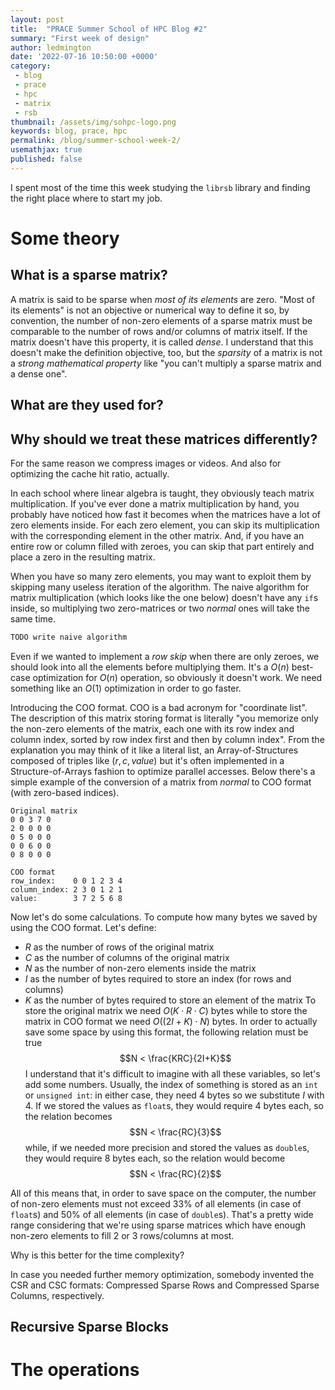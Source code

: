 ```yaml
---
layout: post
title:  "PRACE Summer School of HPC Blog #2"
summary: "First week of design"
author: ledmington
date: '2022-07-16 10:50:00 +0000'
category:
 - blog
 - prace
 - hpc
 - matrix
 - rsb
thumbnail: /assets/img/sohpc-logo.png
keywords: blog, prace, hpc
permalink: /blog/summer-school-week-2/
usemathjax: true
published: false
---
```


I spent most of the time this week studying the `librsb` library and finding the right place where to start my job.

# Some theory
## What is a sparse matrix?
A matrix is said to be sparse when *most of its elements* are zero. "Most of its elements" is not an objective or numerical way to define it so, by convention, the number of non-zero elements of a sparse matrix must be comparable to the number of rows and/or columns of matrix itself. If the matrix doesn't have this property, it is called *dense*. I understand that this doesn't make the definition objective, too, but the *sparsity* of a matrix is not a *strong mathematical property* like "you can't multiply a sparse matrix and a dense one".

## What are they used for?

## Why should we treat these matrices differently?
For the same reason we compress images or videos. And also for optimizing the cache hit ratio, actually.

In each school where linear algebra is taught, they obviously teach matrix multiplication. If you've ever done a matrix multiplication by hand, you probably have noticed how fast it becomes when the matrices have a lot of zero elements inside. For each zero element, you can skip its multiplication with the corresponding element in the other matrix. And, if you have an entire row or column filled with zeroes, you can skip that part entirely and place a zero in the resulting matrix.

When you have so many zero elements, you may want to exploit them by skipping many useless iteration of the algorithm. The naive algorithm for matrix multiplication (which looks like the one below) doesn't have any `if`s inside, so multiplying two zero-matrices or two *normal* ones will take the same time.
```c
TODO write naive algorithm
```

Even if we wanted to implement a *row skip* when there are only zeroes, we should look into all the elements before multiplying them. It's a $O(n)$ best-case optimization for $O(n)$ operation, so obviously it doesn't work. We need something like an $O(1)$ optimization in order to go faster.

Introducing the COO format. COO is a bad acronym for "coordinate list". The description of this matrix storing format is literally "you memorize only the non-zero elements of the matrix, each one with its row index and column index, sorted by row index first and then by column index". From the explanation you may think of it like a literal list, an Array-of-Structures composed of triples like $(r, c, value)$ but it's often implemented in a Structure-of-Arrays fashion to optimize parallel accesses. Below there's a simple example of the conversion of a matrix from *normal* to COO format (with zero-based indices).
```
Original matrix
0 0 3 7 0
2 0 0 0 0
0 5 0 0 0
0 0 6 0 0
0 8 0 0 0

COO format
row_index:    0 0 1 2 3 4
column_index: 2 3 0 1 2 1
value:        3 7 2 5 6 8
```

Now let's do some calculations. To compute how many bytes we saved by using the COO format. Let's define:
 - $R$ as the number of rows of the original matrix
 - $C$ as the number of columns of the original matrix
 - $N$ as the number of non-zero elements inside the matrix
 - $I$ as the number of bytes required to store an index (for rows and columns)
 - $K$ as the number of bytes required to store an element of the matrix
To store the original matrix we need $O(K\cdot R\cdot C)$ bytes while to store the matrix in COO format we need $O((2I+K)\cdot N)$ bytes. In order to actually save some space by using this format, the following relation must be true $$N < \frac{KRC}{2I+K}$$
I understand that it's difficult to imagine with all these variables, so let's add some numbers. Usually, the index of something is stored as an `int` or `unsigned int`: in either case, they need 4 bytes so we substitute $I$ with 4.
If we stored the values as `float`s, they would require 4 bytes each, so the relation becomes $$N < \frac{RC}{3}$$ while, if we needed more precision and stored the values as `double`s, they would require 8 bytes each, so the relation would become $$N < \frac{RC}{2}$$

All of this means that, in order to save space on the computer, the number of non-zero elements must not exceed 33% of all elements (in case of `float`s) and 50% of all elements (in case of `double`s). That's a pretty wide range considering that we're using sparse matrices which have enough non-zero elements to fill 2 or 3 rows/columns at most.

Why is this better for the time complexity?

In case you needed further memory optimization, somebody invented the CSR and CSC formats: Compressed Sparse Rows and Compressed Sparse Columns, respectively.

## Recursive Sparse Blocks

# The operations